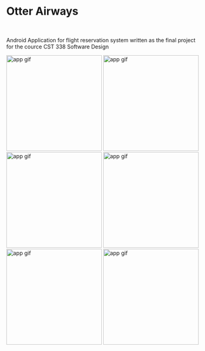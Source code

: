 # Otter Airways
<br>

Android Application for flight reservation system written as the final project for the cource CST 338 Software Design
<p float="left">
  <img src="https://github.com/sanderhelleso/flightReservationSystem/blob/master/preview/Screenshot_1544675764.png" alt="app gif" width=250>
  <img src="https://github.com/sanderhelleso/flightReservationSystem/blob/master/preview/Screenshot_1544675787.png" alt="app gif" width=250>
  <img src="https://github.com/sanderhelleso/flightReservationSystem/blob/master/preview/Screenshot_1544675817.png" alt="app gif" width=250>
  <img src="https://github.com/sanderhelleso/flightReservationSystem/blob/master/preview/Screenshot_1544675835.png" alt="app gif" width=250>
  <img src="https://github.com/sanderhelleso/flightReservationSystem/blob/master/preview/Screenshot_1544675868.png" alt="app gif" width=250>
  <img src="https://github.com/sanderhelleso/flightReservationSystem/blob/master/preview/Screenshot_1544675872.png" alt="app gif" width=250>
</p>
